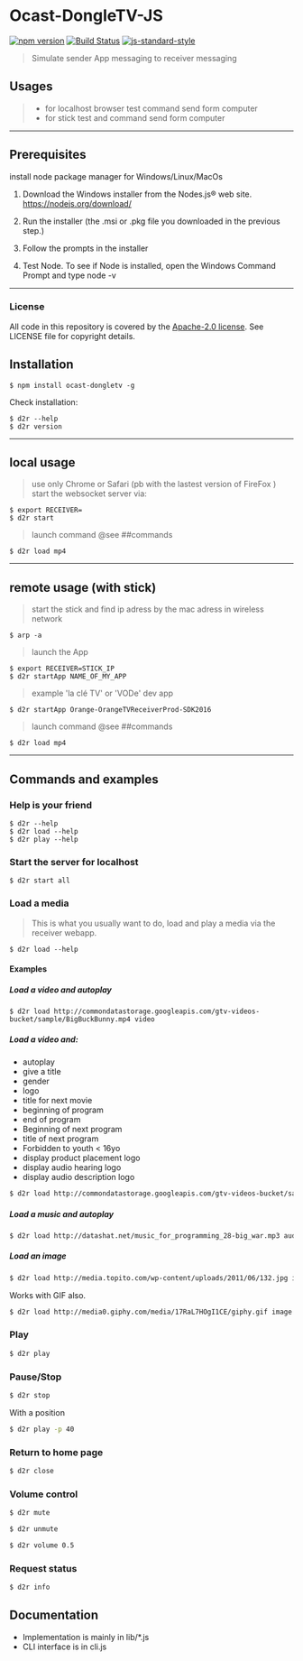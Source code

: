 # Ocast-DongleTV-JS
[![npm version](https://badge.fury.io/js/ocast-dongletv.svg)](http://badge.fury.io/js/ocast-dongletv)
[![Build Status](https://travis-ci.org/Orange-OpenSource/OCast-DongleTV-JS.svg?branch=master)](https://travis-ci.org/Orange-OpenSource/OCast-DongleTV-JS)
[![js-standard-style](https://img.shields.io/badge/code%20style-standard-brightgreen.svg)](http://standardjs.com/)

> Simulate sender App messaging to receiver messaging


## Usages
> * for localhost browser test command send form computer
> * for stick test and command send form computer


***

## Prerequisites

install node package manager for Windows/Linux/MacOs

1. Download the Windows installer from the Nodes.js® web site.
https://nodejs.org/download/

2. Run the installer (the .msi or .pkg file you downloaded in the previous step.)

3. Follow the prompts in the installer

4. Test Node. To see if Node is installed, open the Windows Command Prompt and type node -v

***

### License

All code in this repository is covered by the [Apache-2.0 license](http://www.apache.org/licenses/LICENSE-2.0). See LICENSE file for copyright details.

## Installation

    $ npm install ocast-dongletv -g

Check installation:

    $ d2r --help
    $ d2r version

***

## local usage
> use only Chrome or Safari (pb with the lastest version of FireFox )
start the websocket server via:

    $ export RECEIVER=
    $ d2r start

> launch command @see ##commands


    $ d2r load mp4

***

## remote usage (with stick)
> start the stick and find ip adress by the mac adress in wireless network


    $ arp -a

> launch the App


    $ export RECEIVER=STICK_IP
    $ d2r startApp NAME_OF_MY_APP

> example 'la clé TV' or 'VODe' dev app


    $ d2r startApp Orange-OrangeTVReceiverProd-SDK2016

> launch command @see ##commands


    $ d2r load mp4


***

## Commands and examples

### Help is your friend


    $ d2r --help
    $ d2r load --help
    $ d2r play --help

### Start the server for localhost

    $ d2r start all


### Load a media

> This is what you usually want to do, load and play a media via the receiver webapp.


    $ d2r load --help


#### Examples

##### Load a video and autoplay


    $ d2r load http://commondatastorage.googleapis.com/gtv-videos-bucket/sample/BigBuckBunny.mp4 video

##### Load a video and:
* autoplay
* give a title
* gender
* logo
* title for next movie
* beginning of program
* end of program
* Beginning of next program
* title of next program
* Forbidden to youth < 16yo
* display product placement logo
* display audio hearing logo
* display audio description logo

```sh
$ d2r load http://commondatastorage.googleapis.com/gtv-videos-bucket/sample/BigBuckBunny.mp4 video/ -t "Un lapin très méchant" -a -l "http://upload.wikimedia.org/wikipedia/commons/c/c5/Big_buck_bunny_poster_big.jpg" -s "VOD" -T "Prochain film violent" -b "1421934514" -e "1421941714" -B "1421942134" -g "Film avec des méchants" -c 16 -r -h -d
```

##### Load a music and autoplay
```sh
$ d2r load http://datashat.net/music_for_programming_28-big_war.mp3 audio
```

##### Load an image

```sh
$ d2r load http://media.topito.com/wp-content/uploads/2011/06/132.jpg image
```

Works with GIF also.
```sh
$ d2r load http://media0.giphy.com/media/17RaL7HOgI1CE/giphy.gif image
```

### Play
```sh
$ d2r play
```

### Pause/Stop
```sh
$ d2r stop
```

With a position
```sh
$ d2r play -p 40
```

### Return to home page
```sh
$ d2r close
```

### Volume control
```sh
$ d2r mute
```
```sh
$ d2r unmute
```
```sh
$ d2r volume 0.5
```

### Request status
```sh
$ d2r info
```

## Documentation

* Implementation is mainly in lib/*.js
* CLI interface is in cli.js
